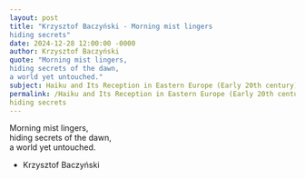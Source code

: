 ```yaml
---
layout: post
title: "Krzysztof Baczyński - Morning mist lingers  
hiding secrets"
date: 2024-12-28 12:00:00 -0000
author: Krzysztof Baczyński
quote: "Morning mist lingers,  
hiding secrets of the dawn,  
a world yet untouched."
subject: Haiku and Its Reception in Eastern Europe (Early 20th century)
permalink: /Haiku and Its Reception in Eastern Europe (Early 20th century)/Krzysztof Baczyński/Krzysztof Baczyński - Morning mist lingers  
hiding secrets
---
```


Morning mist lingers,  
hiding secrets of the dawn,  
a world yet untouched.

- Krzysztof Baczyński
